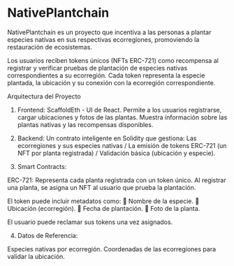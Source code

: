 
# NativePlantchain

NativePlantchain es un proyecto que incentiva a las personas a plantar especies nativas en sus respectivas ecorregiones, promoviendo la restauración de ecosistemas.

Los usuarios reciben tokens únicos (NFTs ERC-721) como recompensa al registrar y verificar pruebas de plantación de especies nativas correspondientes a su ecorregión. Cada token representa la especie plantada, la ubicación y su conexión con la ecorregión correspondiente.


Arquitectura del Proyecto

1.	Frontend:
ScaffoldEth -  UI de React. Permite a los usuarios registrarse, cargar ubicaciones y fotos de las plantas. Muestra información sobre las plantas nativas y las recompensas disponibles.

2.	Backend:
Un contrato inteligente en Solidity que gestiona: Las ecorregiones y sus especies nativas / La emisión de tokens ERC-721 (un NFT por planta registrada) / Validación básica (ubicación y especie).

3.	Smart Contracts:

ERC-721: Representa cada planta registrada con un token único. Al registrar una planta, se asigna un NFT al usuario que prueba la plantación.

El token puede incluir metadatos como:
    	Nombre de la especie.
    	Ubicación (ecorregión).
    	Fecha de plantación.
    	Foto de la planta.

El usuario puede reclamar sus tokens una vez asignados.

4.	Datos de Referencia:

Especies nativas por ecorregión. Coordenadas de las ecorregiones para validar la ubicación.

